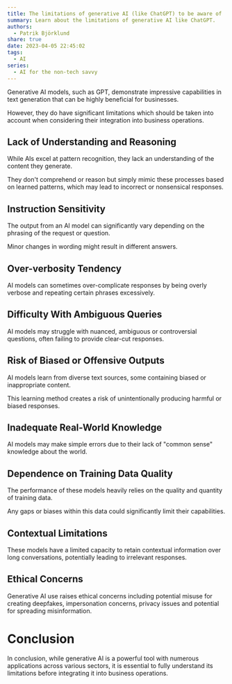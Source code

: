 ```yaml
---
title: The limitations of generative AI (like ChatGPT) to be aware of
summary: Learn about the limitations of generative AI like ChatGPT.
authors:
  - Patrik Björklund
share: true
date: 2023-04-05 22:45:02
tags:
  - AI
series:
  - AI for the non-tech savvy
---
```



Generative AI models, such as GPT, demonstrate impressive capabilities in text generation that can be highly beneficial for businesses. 

However, they do have significant limitations which should be taken into account when considering their integration into business operations.
## Lack of Understanding and Reasoning
While AIs excel at pattern recognition, they lack an understanding of the content they generate. 

They don't comprehend or reason but simply mimic these processes based on learned patterns, which may lead to incorrect or nonsensical responses.
## Instruction Sensitivity
The output from an AI model can significantly vary depending on the phrasing of the request or question. 

Minor changes in wording might result in different answers.
## Over-verbosity Tendency
AI models can sometimes over-complicate responses by being overly verbose and repeating certain phrases excessively.
## Difficulty With Ambiguous Queries
AI models may struggle with nuanced, ambiguous or controversial questions, often failing to provide clear-cut responses.
## Risk of Biased or Offensive Outputs
AI models learn from diverse text sources, some containing biased or inappropriate content. 

This learning method creates a risk of unintentionally producing harmful or biased responses.
## Inadequate Real-World Knowledge 
AI models may make simple errors due to their lack of "common sense" knowledge about the world.
## Dependence on Training Data Quality
The performance of these models heavily relies on the quality and quantity of training data. 

Any gaps or biases within this data could significantly limit their capabilities.
## Contextual Limitations 
These models have a limited capacity to retain contextual information over long conversations, potentially leading to irrelevant responses.
## Ethical Concerns
Generative AI use raises ethical concerns including potential misuse for creating deepfakes, impersonation concerns, privacy issues and potential for spreading misinformation. 
# Conclusion
In conclusion, while generative AI is a powerful tool with numerous applications across various sectors, it is essential to fully understand its limitations before integrating it into business operations.
